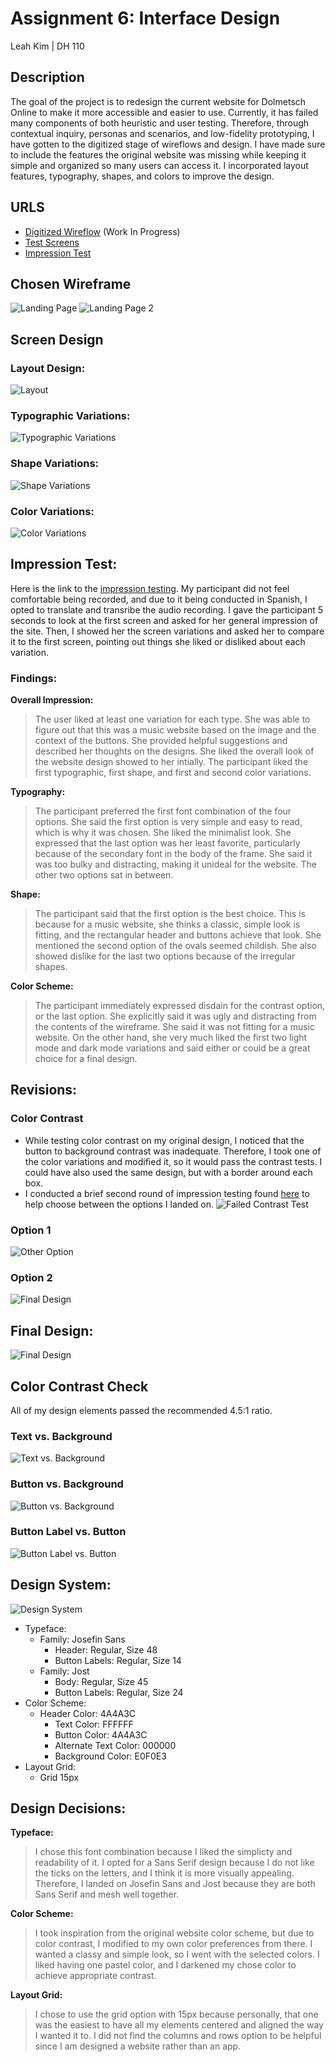 # Assignment 6: Interface Design
Leah Kim | DH 110 

## Description 
The goal of the project is to redesign the current website for Dolmetsch Online to make it more accessible and easier to use. Currently, it has failed many components of both heuristic and user testing. Therefore, through contextual inquiry, personas and scenarios, and low-fidelity prototyping, I have gotten to the digitized stage of wireflows and design. I have made sure to include the features the original website was missing while keeping it simple and organized so many users can access it. I incorporated layout features, typography, shapes, and colors to improve the design.

## URLS
* [Digitized Wireflow](https://www.figma.com/file/h9HHhIkJXN9FrmBs2t9uUU/DH110-Wireflow?node-id=0%3A1) (Work In Progress)
* [Test Screens](https://www.figma.com/file/gRPsoX1IyXzslvBWcAFNdP/DH110-A06?node-id=0%3A1)
* [Impression Test](https://docs.google.com/document/d/1307xjscFXHnr1prwZGvhlA7D4_dW_IkSPceggIUwF5s/edit?usp=sharing)

## Chosen Wireframe
![Landing Page](chosenwireframe.png)
![Landing Page 2](original.png)

## Screen Design

### Layout Design:
![Layout](layout.png)

### Typographic Variations:
![Typographic Variations](type.png)

### Shape Variations:
![Shape Variations](shape.png)

### Color Variations:
![Color Variations](color.png)

## Impression Test:
Here is the link to the [impression testing](https://docs.google.com/document/d/1307xjscFXHnr1prwZGvhlA7D4_dW_IkSPceggIUwF5s/edit?usp=sharing). My participant did not feel comfortable being recorded, and due to it being conducted in Spanish, I opted to translate and transribe the audio recording. I gave the participant 5 seconds to look at the first screen and asked for her general impression of the site. Then, I showed her the screen variations and asked her to compare it to the first screen, pointing out things she liked or disliked about each variation.

### Findings:
**Overall Impression:**
> The user liked at least one variation for each type. She was able to figure out that this was a music website based on the image and the context of the buttons. She provided helpful suggestions and described her thoughts on the designs. She liked the overall look of the website design showed to her intially. The participant liked the first typographic, first shape, and first and second color variations.

**Typography:**
> The participant preferred the first font combination of the four options. She said the first option is very simple and easy to read, which is why it was chosen. She liked the minimalist look. She expressed that the last option was her least favorite, particularly because of the secondary font in the body of the frame. She said it was too bulky and distracting, making it unideal for the website. The other two options sat in between.

**Shape:**
> The participant said that the first option is the best choice. This is because for a music website, she thinks a classic, simple look is fitting, and the rectangular header and buttons achieve that look. She mentioned the second option of the ovals seemed childish. She also showed dislike for the last two options because of the irregular shapes. 

**Color Scheme:**
> The participant immediately expressed disdain for the contrast option, or the last option. She explicitly said it was ugly and distracting from the contents of the wireframe. She said it was not fitting for a music website. On the other hand, she very much liked the first two light mode and dark mode variations and said either or could be a great choice for a final design.

## Revisions:

### Color Contrast
* While testing color contrast on my original design, I noticed that the button to background contrast was inadequate. Therefore, I took one of the color variations and modified it, so it would pass the contrast tests. I could have also used the same design, but with a border around each box.
* I conducted a brief second round of impression testing found [here](https://docs.google.com/document/d/1fL82GICoCVBPeAlspD23MXGGwm8ZXMJYsHzqrpSHH5c/edit?usp=sharing) to help choose between the options I landed on.
![Failed Contrast Test](fail.png)

### Option 1
![Other Option](other.png)

### Option 2
![Final Design](final.png)

## Final Design:
![Final Design](final.png)

## Color Contrast Check
All of my design elements passed the recommended 4.5:1 ratio.

### Text vs. Background
![Text vs. Background](textback.png)
### Button vs. Background
![Button vs. Background](btnback.png)
### Button Label vs. Button
![Button Label vs. Button](btn.png)


## Design System:
![Design System](design.png)
* Typeface:
  * Family: Josefin Sans
    * Header: Regular, Size 48
    * Button Labels: Regular, Size 14
  * Family: Jost
    * Body: Regular, Size 45
    * Button Labels: Regular, Size 24
* Color Scheme:
  * Header Color: 4A4A3C
    * Text Color: FFFFFF
    * Button Color: 4A4A3C
    * Alternate Text Color: 000000
    * Background Color: E0F0E3 
* Layout Grid:
  * Grid 15px

## Design Decisions:
**Typeface:**
> I chose this font combination because I liked the simplicty and readability of it. I opted for a Sans Serif design because I do not like the ticks on the letters, and I think it is more visually appealing. Therefore, I landed on Josefin Sans and Jost because they are both Sans Serif and mesh well together.

**Color Scheme:** 
> I took inspiration from the original website color scheme, but due to color contrast, I modified to my own color preferences from there. I wanted a classy and simple look, so I went with the selected colors. I liked having one pastel color, and I darkened my chose color to achieve appropriate contrast.

**Layout Grid:**
> I chose to use the grid option with 15px because personally, that one was the easiest to have all my elements centered and aligned the way I wanted it to. I did not find the columns and rows option to be helpful since I am designed a website rather than an app.

